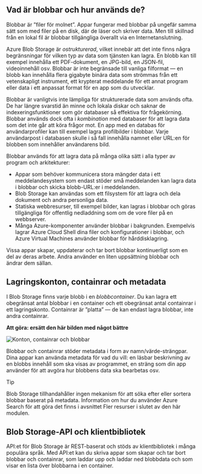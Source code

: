 ## <a name="what-are-blobs-and-how-are-they-used"></a>Vad är blobbar och hur används de?

Blobbar är ”filer för molnet”. Appar fungerar med blobbar på ungefär samma sätt som med filer på en disk, där de läser och skriver data. Men till skillnad från en lokal fil är blobbar tillgängliga överallt via en Internetanslutning. 

Azure Blob Storage är *ostrukturerad*, vilket innebär att det inte finns några begränsningar för vilken typ av data som tjänsten kan lagra. En blobb kan till exempel innehålla ett PDF-dokument, en JPG-bild, en JSON-fil, videoinnehåll osv. Blobbar är inte begränsade till vanliga filformat &mdash; en blobb kan innehålla flera gigabyte binära data som strömmas från ett vetenskapligt instrument, ett krypterat meddelande för ett annat program eller data i ett anpassat format för en app som du utvecklar.

Blobbar är vanligtvis inte lämpliga för strukturerade data som används ofta. De har längre svarstid än minne och lokala diskar och saknar de indexeringsfunktioner som gör databaser så effektiva för frågekörning. Blobbar används dock ofta i *kombination* med databaser för att lagra data som det inte går att köra frågor mot. En app med en databas för användarprofiler kan till exempel lagra profilbilder i blobbar. Varje användarpost i databasen skulle i så fall innehålla namnet eller URL:en för blobben som innehåller användarens bild.

Blobbar används för att lagra data på många olika sätt i alla typer av program och arkitekturer:

* Appar som behöver kommunicera stora mängder data i ett meddelandesystem som endast stöder små meddelanden kan lagra data i blobbar och skicka blobb-URL:er i meddelanden.
* Blob Storage kan användas som ett filsystem för att lagra och dela dokument och andra personliga data.
* Statiska webbresurser, till exempel bilder, kan lagras i blobbar och göras tillgängliga för offentlig nedladdning som om de vore filer på en webbserver.
* Många Azure-komponenter använder blobbar i bakgrunden. Exempelvis lagrar Azure Cloud Shell dina filer och konfigurationer i blobbar, och Azure Virtual Machines använder blobbar för hårddisklagring.

Vissa appar skapar, uppdaterar och tar bort blobbar kontinuerligt som en del av deras arbete. Andra använder en liten uppsättning blobbar och ändrar dem sällan.

## <a name="storage-accounts-containers-and-metadata"></a>Lagringskonton, containrar och metadata

I Blob Storage finns varje blobb i en *blobbcontainer*. Du kan lagra ett obegränsat antal blobbar i en container och ett obegränsat antal containrar i ett lagringskonto. Containrar är ”platta” &mdash; de kan endast lagra blobbar, inte andra containrar.

**Att göra: ersätt den här bilden med något bättre**

![Konton, containrar och blobbar](../media-drafts/2-storage-container-blob.png)

Blobbar och containrar stöder metadata i form av namn/värde-strängpar. Dina appar kan använda metadata för vad du vill: en läsbar beskrivning av en blobbs innehåll som ska visas av programmet, en sträng som din app använder för att avgöra hur blobbens data ska bearbetas osv.

> [!TIP]
> Blob Storage tillhandahåller ingen mekanism för att söka efter eller sortera blobbar baserat på metadata. Information om hur du använder Azure Search för att göra det finns i avsnittet Fler resurser i slutet av den här modulen.

## <a name="the-blob-storage-api-and-client-libraries"></a>Blob Storage-API och klientbibliotek

API:et för Blob Storage är REST-baserat och stöds av klientbibliotek i många populära språk. Med API:et kan du skriva appar som skapar och tar bort blobbar och containrar, som laddar upp och laddar ned blobbdata och som visar en lista över blobbarna i en container.
